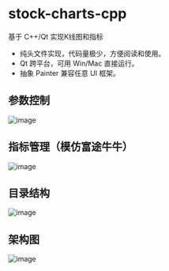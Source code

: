 # stock-charts-cpp
基于 C++/Qt 实现K线图和指标
- 纯头文件实现，代码量极少，方便阅读和使用。
- Qt 跨平台，可用 Win/Mac 直接运行。
- 抽象 Painter 兼容任意 UI 框架。

## 参数控制
![image](https://github.com/zxffffffff/stock-charts-cpp/blob/master/doc/stock-chart-0.png)

## 指标管理（模仿富途牛牛）
![image](https://github.com/zxffffffff/stock-charts-cpp/blob/master/doc/stock-chart-1.png)

## 目录结构
![image](https://github.com/zxffffffff/stock-charts-cpp/blob/master/doc/stock-chart-src.png)

## 架构图
![image](https://github.com/zxffffffff/stock-charts-cpp/blob/master/doc/architecture.png)
